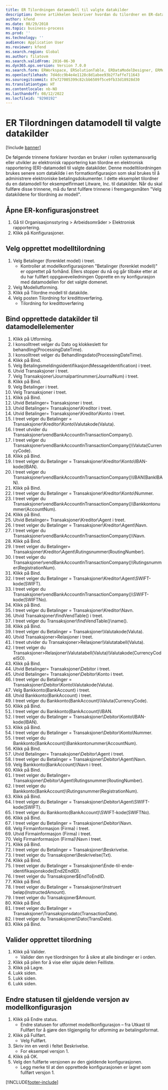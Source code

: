 ```yaml
---
title: ER Tilordningen datamodell til valgte datakilder
description: Denne artikkelen beskriver hvordan du tilordner en ER-datamodell (Elektronisk rapportering) til valgte Microsoft Dynamics 365 Finance-datakilder.
author: kfend
ms.date: 08/29/2018
ms.topic: business-process
ms.prod: ''
ms.technology: ''
audience: Application User
ms.reviewer: kfend
ms.search.region: Global
ms.author: filatovm
ms.search.validFrom: 2016-06-30
ms.dyn365.ops.version: Version 7.0.0
ms.search.form: ERWorkspace, ERSolutionTable, ERDataModelDesigner, ERModelMappingTable, ERModelMappingDesigner
ms.openlocfilehash: 7d4dcc9b4e4e1128c8d1abee93b2f7affe711643
ms.sourcegitcommit: 87e727005399c82cbb6509f5ce9fb33d18928d30
ms.translationtype: HT
ms.contentlocale: nb-NO
ms.lasthandoff: 08/12/2022
ms.locfileid: "9290192"
---
```

# <a name="er-map-data-model-to-selected-data-sources"></a>ER Tilordningen datamodell til valgte datakilder

[!include [banner](../../includes/banner.md)]

De følgende trinnene forklarer hvordan en bruker i rollen systemansvarlig eller utvikler av elektronisk rapportering kan tilordne en elektronisk rapportering (ER)-datamodell til valgte datakilder. Denne modelltilordningen brukes senere som datakilde i en formatkonfigurasjon som skal brukes til å administrere elektroniske betalingsdokumenter. I dette eksemplet tilordner du en datamodell for eksempelfirmaet Litware, Inc. til datakilder. Når du skal fullføre disse trinnene, må du først fullføre trinnene i fremgangsmåten "Velg datakildene for tilordning av modell".


## <a name="open-er-configurations-tree"></a>Åpne ER-konfigurasjonstreet
1. Gå til Organisasjonsstyring > Arbeidsområder > Elektronisk rapportering.
2. Klikk på Konfigurasjoner.

## <a name="select-created-model-mapping"></a>Velg opprettet modelltilordning
1. Velg Betalinger (forenklet model) i treet.
    * Kontroller at modellkonfigurasjonen "Betalinger (forenklet modell)" er opprettet på forhånd. Ellers stopper du nå og går tilbake etter at du har fullført oppgaveveiledningen Opprette en ny konfigurasjon med datamodellen for det valgte domenet.  
2. Velg Modellutforming.
3. Klikk på Tilordne modell til datakilde.
4. Velg posten Tilordning for kredittoverføring.
    * Tilordning for kredittoverføring  

## <a name="bind-created-data-sources-to-data-model-elements"></a>Bind opprettede datakilder til datamodellelementer
1. Klikk på Utforming.
2. I konsolltreet velger du Dato og klokkeslett for behandling(ProcessingDateTime).
3. I konsolltreet velger du Behandlingsdato(ProcessingDateTime).
4. Klikk på Bind.
5. Velg Betalingsmeldingsidentifikasjon(MessageIdentification) i treet.
6. Utvid Transaksjoner i treet.
7. Velg Transaksjoner\Journalpartinummer(JournalNum) i treet.
8. Klikk på Bind.
9. Velg Betalinger i treet.
10. Velg Transaksjoner i treet.
11. Klikk på Bind.
12. Utvid Betalinger= Transaksjoner i treet.
13. Utvid Betalinger= Transaksjoner\Kreditor i treet.
14. Utvid Betalinger= Transaksjoner\Kreditor\Konto i treet.
15. I treet velger du Betalinger = Transaksjoner\Kreditor\Konto\Valutakode(Valuta).
16. I treet utvider du Transaksjoner\vendBankAccountInTransactionCompany().
17. I treet velger du Transaksjoner\vendBankAccountInTransactionCompany()\Valuta(CurrencyCode).
18. Klikk på Bind.
19. I treet velger du Betalinger = Transaksjoner\Kreditor\Konto\IBAN-kode(IBAN).
20. I treet velger du Transaksjoner\vendBankAccountInTransactionCompany()\IBAN(BankIBAN).
21. Klikk på Bind.
22. I treet velger du Betalinger = Transaksjoner\Kreditor\Konto\Nummer.
23. I treet velger du Transaksjoner\vendBankAccountInTransactionCompany()\Bankkontonummer(AccountNum).
24. Klikk på Bind.
25. Utvid Betalinger= Transaksjoner\Kreditor\Agent i treet.
26. I treet velger du Betalinger = Transaksjoner\Kreditor\Agent\Navn.
27. I treet velger du Transaksjoner\vendBankAccountInTransactionCompany()\Navn.
28. Klikk på Bind.
29. I treet velger du Betalinger= Transaksjoner\Kreditor\Agent\Rutingsnummer(RoutingNumber).
30. I treet velger du Transaksjoner\vendBankAccountInTransactionCompany()\Rutingsnummer(RegistrationNum).
31. Klikk på Bind.
32. I treet velger du Betalinger = Transaksjoner\Kreditor\Agent\SWIFT-kode(SWIFT).
33. I treet velger du Transaksjoner\vendBankAccountInTransactionCompany()\SWIFT-kode(SWIFTNo).
34. Klikk på Bind.
35. I treet velger du Betalinger = Transaksjoner\Kreditor\Navn.
36. Utvid Transaksjoner\findVendTable() i treet.
37. I treet velger du Transaksjoner\findVendTable()\name().
38. Klikk på Bind.
39. I treet velger du Betalinger = Transaksjoner\Valutakode(Valuta).
40. Utvid Transaksjoner\>Relasjoner i treet.
41. I treet utvider du Transaksjoner\>Relasjoner\Valutatabell(Valuta).
42. I treet velger du Transaksjoner\>Relasjoner\Valutatabell(Valuta)\Valutakode(CurrencyCodeISO).
43. Klikk på Bind.
44. Utvid Betalinger= Transaksjoner\Debitor i treet.
45. Utvid Betalinger= Transaksjoner\Debitor\Konto i treet.
46. I treet velger du Betalinger = Transaksjoner\Debitor\Konto\Valutakode(Valuta).
47. Velg Bankkonto(BankAccount) i treet.
48. Utvid Bankkonto(BankAccount) i treet.
49. I treet velger du Bankkonto(BankAccount)\Valuta(CurrencyCode).
50. Klikk på Bind.
51. I treet velger du Bankkonto(BankAccount)\IBAN.
52. I treet velger du Betalinger = Transaksjoner\Debitor\Konto\IBAN-kode(IBAN).
53. Klikk på Bind.
54. I treet velger du Betalinger = Transaksjoner\Debitor\Konto\Nummer.
55. I treet velger du Bankkonto(BankAccount)\Bankkontonummer(AccountNum).
56. Klikk på Bind.
57. Utvid Betalinger= Transaksjoner\Debitor\Agent i treet.
58. I treet velger du Betalinger = Transaksjoner\Debitor\Agent\Navn.
59. Velg Bankkonto(BankAccount)\Navn i treet.
60. Klikk på Bind.
61. I treet velger du Betalinger= Transaksjoner\Debitor\Agent\Rutingsnummer(RoutingNumber).
62. I treet velger du Bankkonto(BankAccount)\Rutingsnummer(RegistrationNum).
63. Klikk på Bind.
64. I treet velger du Betalinger = Transaksjoner\Debitor\Agent\SWIFT-kode(SWIFT).
65. I treet velger du Bankkonto(BankAccount)\SWIFT-kode(SWIFTNo).
66. Klikk på Bind.
67. I treet velger du Betalinger = Transaksjoner\Debitor\Navn.
68. Velg Firmainformasjon (Firma) i treet.
69. Utvid Firmainformasjon (Firma) i treet.
70. Velg Firmainformasjon (Firma)\Navn i treet.
71. Klikk på Bind.
72. I treet velger du Betalinger = Transaksjoner\Beskrivelse.
73. I treet velger du Transaksjoner\Beskrivelse(Txt).
74. Klikk på Bind.
75. I treet velger du Betalinger = Transaksjoner\Ende-til-ende-identifikasjonskode(End2EndID).
76. I treet velger du Transaksjoner\$EndToEndID.
77. Klikk på Bind.
78. I treet velger du Betalinger = Transaksjoner\Instruert beløp(InstructedAmount).
79. I treet velger du Transaksjoner\$Amount.
80. Klikk på Bind.
81. I treet velger du Betalinger = Transaksjoner\Transaksjonsdato(TransactionDate).
82. I treet velger du Transaksjoner\Dato(TransDate).
83. Klikk på Bind.

## <a name="validate-created-mapping"></a>Valider opprettet tilordning
1. Klikk på Valider.
    * Valider den nye tilordningen for å sikre at alle bindinger er i orden.  
2. Klikk på pilen for å vise eller skjule delen Feilliste.
3. Klikk på Lagre.
4. Lukk siden.
5. Lukk siden.
6. Lukk siden.

## <a name="change-the-status-of-the-current-version-of-model-configuration"></a>Endre statusen til gjeldende versjon av modellkonfigurasjon
1. Klikk på Endre status.
    * Endre statusen for utformet modellkonfigurasjon – fra Utkast til Fullført for å gjøre den tilgjengelig for utforming av betalingsformat.  
2. Klikk på Fullført.
    * Velg Fullført.  
3. Skriv inn en verdi i feltet Beskrivelse.
    * For eksempel versjon 1.  
4. Klikk på OK.
5. Velg den fullførte versjonen av den gjeldende konfigurasjonen.
    * Legg merke til at den opprettede konfigurasjonen er lagret som fullført versjon 1.  



[!INCLUDE[footer-include](../../../../includes/footer-banner.md)]
